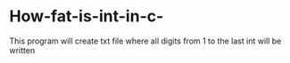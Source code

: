 # How-fat-is-int-in-c-
This program will create txt file where all digits from 1 to the last int will be written
